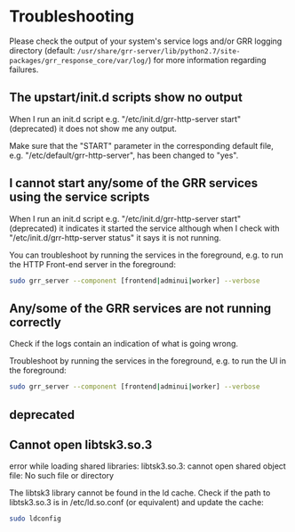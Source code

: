 # Troubleshooting
Please check the output of your system's service logs and/or GRR logging directory (default: 
`/usr/share/grr-server/lib/python2.7/site-packages/grr_response_core/var/log/`) for more information regarding failures.

## The upstart/init.d scripts show no output

When I run an init.d script e.g. "/etc/init.d/grr-http-server start" (deprecated) it
does not show me any output.

Make sure that the "START" parameter in the corresponding default file,
e.g. "/etc/default/grr-http-server", has been changed to "yes".

## I cannot start any/some of the GRR services using the service scripts

When I run an init.d script e.g. "/etc/init.d/grr-http-server start" (deprecated) it
indicates it started the service although when I check with
"/etc/init.d/grr-http-server status" it says it is not running.

You can troubleshoot by running the services in the foreground, e.g. to
run the HTTP Front-end server in the foreground:

``` bash
sudo grr_server --component [frontend|adminui|worker] --verbose
```

## Any/some of the GRR services are not running correctly

Check if the logs contain an indication of what is going wrong.

Troubleshoot by running the services in the foreground, e.g. to run the
UI in the foreground:

``` bash
sudo grr_server --component [frontend|adminui|worker] --verbose
```
## deprecated


## Cannot open libtsk3.so.3

error while loading shared libraries: libtsk3.so.3: cannot open shared
object file: No such file or directory

The libtsk3 library cannot be found in the ld cache. Check if the path
to libtsk3.so.3 is in /etc/ld.so.conf (or equivalent) and update the
cache:

``` bash
sudo ldconfig
```
